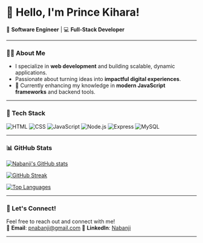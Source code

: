 # 👋 Hello, I'm Prince Kihara!  
🚀 **Software Engineer** | 💻 **Full-Stack Developer**

---

### 👨‍💻 About Me  
- I specialize in **web development** and building scalable, dynamic applications.  
- Passionate about turning ideas into **impactful digital experiences**.  
- 🌱 Currently enhancing my knowledge in **modern JavaScript frameworks** and backend tools.  

---

### 🔧 Tech Stack  
![HTML](https://img.shields.io/badge/HTML5-2396F3?style=flat&logo=html5&logoColor=white)
![CSS](https://img.shields.io/badge/CSS3-264de4?style=flat&logo=css3&logoColor=white)
![JavaScript](https://img.shields.io/badge/JavaScript-F7DF1E?style=flat&logo=javascript&logoColor=black)
![Node.js](https://img.shields.io/badge/Node.js-339933?style=flat&logo=node.js&logoColor=white)
![Express](https://img.shields.io/badge/Express.js-000000?style=flat&logo=express&logoColor=white)
![MySQL](https://img.shields.io/badge/MySQL-005C84?style=flat&logo=mysql&logoColor=white)

---

### 📊 GitHub Stats  

[![Nabanji's GitHub stats](https://github-readme-stats.vercel.app/api?username=Nabanji&show_icons=true&theme=tokyonight)](https://github.com/princekihara)

[![GitHub Streak](https://streak-stats.demolab.com?user=Nabanji&theme=tokyonight&date_format=M%20j%5B%2C%20Y%5D)](https://github.com/princekihara)

[![Top Languages](https://github-readme-stats.vercel.app/api/top-langs/?username=Nabanji&layout=compact&theme=tokyonight)](https://github.com/princekihara)

---

### 🚀 Let's Connect!  
Feel free to reach out and connect with me!  
📧 **Email**: pnabanji@gmail.com 
💼 **LinkedIn**: [Nabanji](https://www.linkedin.com/in/your-profile](https://www.linkedin.com/in/prince-nabanji-833538282/))  

---


